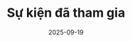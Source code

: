 ---
title : "Sự kiện đã tham gia"
date :  2025-09-19
weight : 4
chapter : false
pre : " <b> 4. </b> "
---